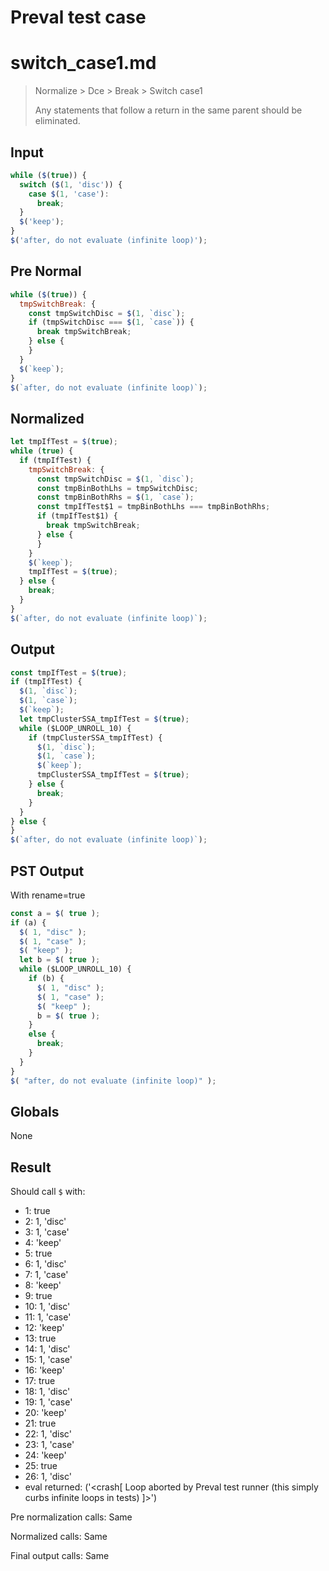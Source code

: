 # Preval test case

# switch_case1.md

> Normalize > Dce > Break > Switch case1
>
> Any statements that follow a return in the same parent should be eliminated.

## Input

`````js filename=intro
while ($(true)) {
  switch ($(1, 'disc')) {
    case $(1, 'case'):
      break;
  }
  $('keep');
}
$('after, do not evaluate (infinite loop)');
`````

## Pre Normal


`````js filename=intro
while ($(true)) {
  tmpSwitchBreak: {
    const tmpSwitchDisc = $(1, `disc`);
    if (tmpSwitchDisc === $(1, `case`)) {
      break tmpSwitchBreak;
    } else {
    }
  }
  $(`keep`);
}
$(`after, do not evaluate (infinite loop)`);
`````

## Normalized


`````js filename=intro
let tmpIfTest = $(true);
while (true) {
  if (tmpIfTest) {
    tmpSwitchBreak: {
      const tmpSwitchDisc = $(1, `disc`);
      const tmpBinBothLhs = tmpSwitchDisc;
      const tmpBinBothRhs = $(1, `case`);
      const tmpIfTest$1 = tmpBinBothLhs === tmpBinBothRhs;
      if (tmpIfTest$1) {
        break tmpSwitchBreak;
      } else {
      }
    }
    $(`keep`);
    tmpIfTest = $(true);
  } else {
    break;
  }
}
$(`after, do not evaluate (infinite loop)`);
`````

## Output


`````js filename=intro
const tmpIfTest = $(true);
if (tmpIfTest) {
  $(1, `disc`);
  $(1, `case`);
  $(`keep`);
  let tmpClusterSSA_tmpIfTest = $(true);
  while ($LOOP_UNROLL_10) {
    if (tmpClusterSSA_tmpIfTest) {
      $(1, `disc`);
      $(1, `case`);
      $(`keep`);
      tmpClusterSSA_tmpIfTest = $(true);
    } else {
      break;
    }
  }
} else {
}
$(`after, do not evaluate (infinite loop)`);
`````

## PST Output

With rename=true

`````js filename=intro
const a = $( true );
if (a) {
  $( 1, "disc" );
  $( 1, "case" );
  $( "keep" );
  let b = $( true );
  while ($LOOP_UNROLL_10) {
    if (b) {
      $( 1, "disc" );
      $( 1, "case" );
      $( "keep" );
      b = $( true );
    }
    else {
      break;
    }
  }
}
$( "after, do not evaluate (infinite loop)" );
`````

## Globals

None

## Result

Should call `$` with:
 - 1: true
 - 2: 1, 'disc'
 - 3: 1, 'case'
 - 4: 'keep'
 - 5: true
 - 6: 1, 'disc'
 - 7: 1, 'case'
 - 8: 'keep'
 - 9: true
 - 10: 1, 'disc'
 - 11: 1, 'case'
 - 12: 'keep'
 - 13: true
 - 14: 1, 'disc'
 - 15: 1, 'case'
 - 16: 'keep'
 - 17: true
 - 18: 1, 'disc'
 - 19: 1, 'case'
 - 20: 'keep'
 - 21: true
 - 22: 1, 'disc'
 - 23: 1, 'case'
 - 24: 'keep'
 - 25: true
 - 26: 1, 'disc'
 - eval returned: ('<crash[ Loop aborted by Preval test runner (this simply curbs infinite loops in tests) ]>')

Pre normalization calls: Same

Normalized calls: Same

Final output calls: Same
